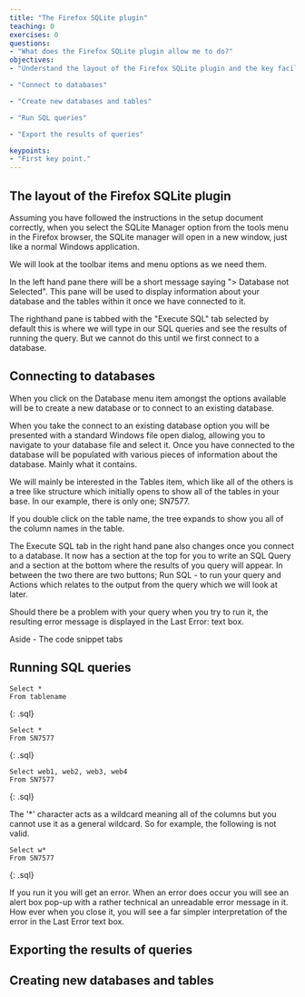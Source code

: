 ```yaml
---
title: "The Firefox SQLite plugin"
teaching: 0
exercises: 0
questions:
- "What does the Firefox SQLite plugin allow me to do?"
objectives:
- "Understand the layout of the Firefox SQLite plugin and the key facilities that it provides"

- "Connect to databases"

- "Create new databases and tables"

- "Run SQL queries"

- "Export the results of queries"

keypoints:
- "First key point."
---
```


## The layout of the Firefox SQLite plugin 

Assuming you have followed the instructions in the setup document correctly, when you select the SQLite Manager option from the tools menu in the Firefox browser, the SQLite manager will open in a new window, just like a normal Windows application.

We will look at the toolbar items and menu options as we need them.


In the left hand pane there will be a short message saying "> Database not Selected". This pane will be used to display information about your database and the tables within it once we have connected to it.

The righthand pane is tabbed with the "Execute SQL" tab selected by default this is where we will type in our SQL queries and see the results of running the query. But we cannot do this until we first connect to a database.


## Connecting to databases
When you click on the Database menu item amongst the options available will be to create a new database or to connect to an existing database.

When you take the connect to an existing database option you will be presented with a standard Windows file open dialog, allowing you to navigate to your database file and select it. Once you have connected to the database will be populated with various pieces of information about the database. Mainly what it contains. 

We will mainly be interested in the Tables item, which like all of the others is a tree like structure which initially opens to show all of the tables in your base. In our example, there is only one; SN7577. 

If you double click on the table name, the tree expands to show you all of the column names in the table. 

The Execute SQL tab in the right hand pane also changes once you connect to a database. It now has a section at the top for you to write an SQL Query and a section at the bottom where the results of you query will appear. In between the two there are two buttons; Run SQL - to run your query and Actions which relates to the output from the query which we will look at later. 

Should there be a problem with your query when you try to run it, the resulting error message is displayed in the Last Error: text box.

Aside - The code snippet tabs

## Running SQL queries


~~~ 
Select *
From tablename
~~~ 
{: .sql}

~~~ 
Select *
From SN7577
~~~ 
{: .sql}

~~~ 
Select web1, web2, web3, web4
From SN7577
~~~ 
{: .sql}

The '*' character acts as a wildcard meaning all of the columns but you cannot use it as a general wildcard.
So for example, the following is not valid.
~~~ 
Select w*
From SN7577
~~~ 
{: .sql}

If you run it you will get an error.
When an error does occur you will see an alert box pop-up with a rather technical an unreadable error message in it. How ever when you close it, you will see a far simpler interpretation of the error in the Last Error text box. 




## Exporting the results of queries

## Creating new databases and tables
